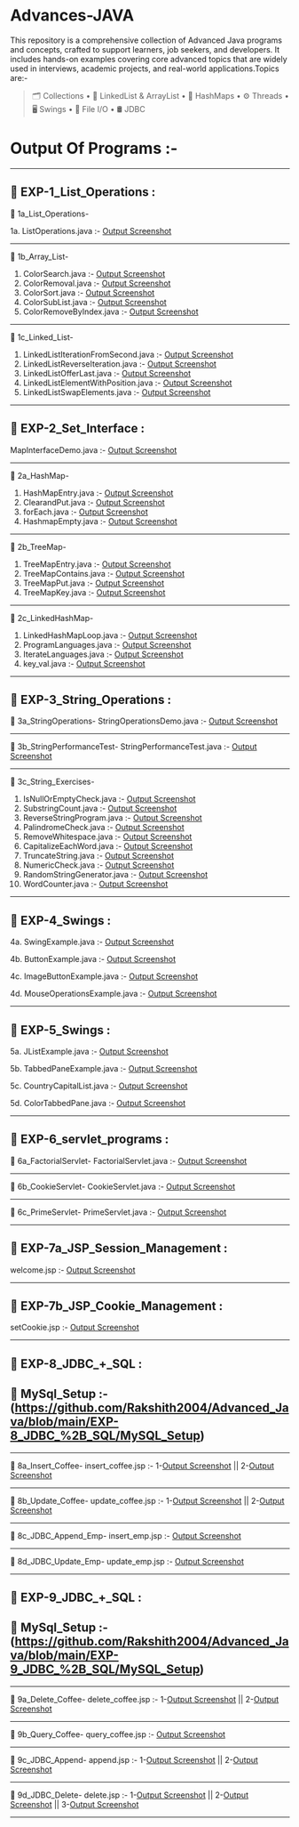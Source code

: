 # Advances-JAVA

This repository is a comprehensive collection of Advanced Java programs and concepts, crafted to support learners, job seekers, and developers. It includes hands-on examples covering core advanced topics that are widely used in interviews, academic projects, and real-world applications.Topics are:-
> 🗂️ Collections • 🔄 LinkedList & ArrayList • 🧮 HashMaps • ⚙️ Threads • 🖥️  Swings • 📄 File I/O • 🛢️ JDBC

# Output Of Programs :-
-----------------------------------------------------------------------------------------------------------------------------------------  

## 📄 EXP-1_List_Operations :

📄 1a_List_Operations-

1a. ListOperations.java :- [Output Screenshot](https://github.com/Rakshith2004/Advanced_Java/blob/main/EXP-1_List_Operations/1a_List_Operations/Screenshot-1a_ListOperations.png)

----------------------------------------------------------------------------------------------------------------------------------------- 

📄 1b_Array_List-

1. ColorSearch.java        :- [Output Screenshot](https://github.com/Rakshith2004/Advanced_Java/blob/main/EXP-1_List_Operations/1b_Array_List/Screenshot%201b_arraylist_ColorSearch.png)
2. ColorRemoval.java       :- [Output Screenshot](https://github.com/Rakshith2004/Advanced_Java/blob/main/EXP-1_List_Operations/1b_Array_List/Screenshot%201b_arraylist_ColorRemoval.png)
3. ColorSort.java          :- [Output Screenshot](https://github.com/Rakshith2004/Advanced_Java/blob/main/EXP-1_List_Operations/1b_Array_List/Screenshot%201b_arraylist_ColorSort.png)
4. ColorSubList.java       :- [Output Screenshot](https://github.com/Rakshith2004/Advanced_Java/blob/main/EXP-1_List_Operations/1b_Array_List/Screenshot%201b_arraylist_ColorSublist.png)
5. ColorRemoveByIndex.java :- [Output Screenshot](https://github.com/Rakshith2004/Advanced_Java/blob/main/EXP-1_List_Operations/1b_Array_List/Screenshot%201b_arraylist_ColorRemoveByIndex.png)

----------------------------------------------------------------------------------------------------------------------------------------- 

📄 1c_Linked_List-

1. LinkedListIterationFromSecond.java :- [Output Screenshot](https://github.com/Rakshith2004/Advanced_Java/blob/main/EXP-1_List_Operations/1c_Linked_List/Screenshot-1c_LinkedList_IterationFromSecond.png)
2. LinkedListReverseIteration.java    :- [Output Screenshot](https://github.com/Rakshith2004/Advanced_Java/blob/main/EXP-1_List_Operations/1c_Linked_List/Screenshot-1c_LinkedList_ReverseIteration.png)
3. LinkedListOfferLast.java           :- [Output Screenshot](https://github.com/Rakshith2004/Advanced_Java/blob/main/EXP-1_List_Operations/1c_Linked_List/Screenshot-1c_LinkedList_OfferLast.png)
4. LinkedListElementWithPosition.java :- [Output Screenshot](https://github.com/Rakshith2004/Advanced_Java/blob/main/EXP-1_List_Operations/1c_Linked_List/Screenshot-1c_LinkedList_ElementWithPosition.png)
5. LinkedListSwapElements.java        :- [Output Screenshot](https://github.com/Rakshith2004/Advanced_Java/blob/main/EXP-1_List_Operations/1c_Linked_List/Screenshot-1c_LinkedList_SwapElements.png)
 
----------------------------------------------------------------------------------------------------------------------------------------- 

## 📄 EXP-2_Set_Interface :

MapInterfaceDemo.java :- [Output Screenshot](https://github.com/Rakshith2004/Advanced_Java/blob/main/EXP-2_Set_Interface/MapInterfaceDemo.png)

-----------------------------------------------------------------------------------------------------------------------------------------  

📄 2a_HashMap-

1. HashMapEntry.java :- [Output Screenshot](https://github.com/Rakshith2004/Advanced_Java/blob/main/EXP-2_Set_Interface/2a_HashMap/Screenshot-HashMap_1.png)
2. ClearandPut.java  :- [Output Screenshot](https://github.com/Rakshith2004/Advanced_Java/blob/main/EXP-2_Set_Interface/2a_HashMap/Screenshot-HashMap_2.png)
3. forEach.java      :- [Output Screenshot](https://github.com/Rakshith2004/Advanced_Java/blob/main/EXP-2_Set_Interface/2a_HashMap/Screenshot-HashMap_3.png)
4. HashmapEmpty.java :- [Output Screenshot](https://github.com/Rakshith2004/Advanced_Java/blob/main/EXP-2_Set_Interface/2a_HashMap/Screenshot-HashMap_4.png)

-----------------------------------------------------------------------------------------------------------------------------------------  

📄 2b_TreeMap-

1. TreeMapEntry.java    :- [Output Screenshot](https://github.com/Rakshith2004/Advanced_Java/blob/main/EXP-2_Set_Interface/2b_TreeMap/Screenshot-Tree_Map_1.png)
2. TreeMapContains.java :- [Output Screenshot](https://github.com/Rakshith2004/Advanced_Java/blob/main/EXP-2_Set_Interface/2b_TreeMap/Screenshot-Tree_Map_2.png)
3. TreeMapPut.java      :- [Output Screenshot](https://github.com/Rakshith2004/Advanced_Java/blob/main/EXP-2_Set_Interface/2b_TreeMap/Screenshot-Tree_Map_3.png)
4. TreeMapKey.java      :- [Output Screenshot](https://github.com/Rakshith2004/Advanced_Java/blob/main/EXP-2_Set_Interface/2b_TreeMap/Screenshot-Tree_Map_4.png)

-----------------------------------------------------------------------------------------------------------------------------------------  

📄 2c_LinkedHashMap-

1. LinkedHashMapLoop.java :- [Output Screenshot](https://github.com/Rakshith2004/Advanced_Java/blob/main/EXP-2_Set_Interface/2c_LinkedHashMap/Screenshot-Linked_HashMap_1.png)
2. ProgramLanguages.java  :- [Output Screenshot](https://github.com/Rakshith2004/Advanced_Java/blob/main/EXP-2_Set_Interface/2c_LinkedHashMap/Screenshot-Linked_HashMap_2.png)
3. IterateLanguages.java  :- [Output Screenshot](https://github.com/Rakshith2004/Advanced_Java/blob/main/EXP-2_Set_Interface/2c_LinkedHashMap/Screenshot-Linked_HashMap_3.png)
4. key_val.java           :- [Output Screenshot](https://github.com/Rakshith2004/Advanced_Java/blob/main/EXP-2_Set_Interface/2c_LinkedHashMap/Screenshot-Linked_HashMap_4.png)

-----------------------------------------------------------------------------------------------------------------------------------------  

## 📄 EXP-3_String_Operations :

📄 3a_StringOperations- 
StringOperationsDemo.java :-  [Output Screenshot](https://github.com/Rakshith2004/Advanced_Java/blob/main/EXP-3_String_Operations/3a_StringOperations/Screenshot-3a_String_Operations.png)

-----------------------------------------------------------------------------------------------------------------------------------------  

📄 3b_StringPerformanceTest-
StringPerformanceTest.java :- [Output Screenshot](https://github.com/Rakshith2004/Advanced_Java/blob/main/EXP-3_String_Operations/3b_StringPerformanceTest/Screenshot%203b_string_StringPerformanceTest.png)

-----------------------------------------------------------------------------------------------------------------------------------------  

📄 3c_String_Exercises-
1. IsNullOrEmptyCheck.java :- [Output Screenshot](https://github.com/Rakshith2004/Advanced_Java/blob/main/EXP-3_String_Operations/3c_String_Exercises/Screenshot-3c_String_IsNullOrEmptyCheck.png)
2. SubstringCount.java :- [Output Screenshot](https://github.com/Rakshith2004/Advanced_Java/blob/main/EXP-3_String_Operations/3c_String_Exercises/Screenshot-3c_String_SubstringCount.png)
3. ReverseStringProgram.java :- [Output Screenshot](https://github.com/Rakshith2004/Advanced_Java/blob/main/EXP-3_String_Operations/3c_String_Exercises/Screenshot-3c_String_ReverseStringProgram.png)
4. PalindromeCheck.java :- [Output Screenshot](https://github.com/Rakshith2004/Advanced_Java/blob/main/EXP-3_String_Operations/3c_String_Exercises/Screenshot-3c_String_PalindromeCheck.png)
5. RemoveWhitespace.java :- [Output Screenshot](https://github.com/Rakshith2004/Advanced_Java/blob/main/EXP-3_String_Operations/3c_String_Exercises/Screenshot-3c_String_RemoveWhitespace.png)
6. CapitalizeEachWord.java :- [Output Screenshot](https://github.com/Rakshith2004/Advanced_Java/blob/main/EXP-3_String_Operations/3c_String_Exercises/Screenshot-3c_String_CapitalizeEachWord.png)
7. TruncateString.java :- [Output Screenshot](https://github.com/Rakshith2004/Advanced_Java/blob/main/EXP-3_String_Operations/3c_String_Exercises/Screenshot-3c_String_TruncateString.png)
8. NumericCheck.java :- [Output Screenshot](https://github.com/Rakshith2004/Advanced_Java/blob/main/EXP-3_String_Operations/3c_String_Exercises/Screenshot-3c_String_NumericCheck.png)
9. RandomStringGenerator.java :- [Output Screenshot](https://github.com/Rakshith2004/Advanced_Java/blob/main/EXP-3_String_Operations/3c_String_Exercises/Screenshot-3c_String_RandomStringGenerator.png)
10. WordCounter.java :- [Output Screenshot](https://github.com/Rakshith2004/Advanced_Java/blob/main/EXP-3_String_Operations/3c_String_Exercises/Screenshot-3c_String_WordCounter.png)

-----------------------------------------------------------------------------------------------------------------------------------------  

## 📄 EXP-4_Swings :

4a. SwingExample.java :- [Output Screenshot](https://github.com/Rakshith2004/Advanced_Java/blob/main/EXP-4_Swings/Screenshot-4a_Swings_SwingExample.png)

4b. ButtonExample.java :- [Output Screenshot](https://github.com/Rakshith2004/Advanced_Java/blob/main/EXP-4_Swings/Screenshot-4b_Swings_ButtonExample.png)

4c. ImageButtonExample.java :- [Output Screenshot](https://github.com/Rakshith2004/Advanced_Java/blob/main/EXP-4_Swings/Screenshot-4c_Swings_ImageButtonExample.png)

4d. MouseOperationsExample.java :- [Output Screenshot](https://github.com/Rakshith2004/Advanced_Java/blob/main/EXP-4_Swings/Screenshot-4d_Swings_MouseOperationsExample.png)

-----------------------------------------------------------------------------------------------------------------------------------------  

## 📄 EXP-5_Swings :

5a. JListExample.java :- [Output Screenshot](https://github.com/Rakshith2004/Advanced_Java/blob/main/EXP-5_Swings/Screenshot-5a_Swings_JListExample.png)

5b. TabbedPaneExample.java :- [Output Screenshot](https://github.com/Rakshith2004/Advanced_Java/blob/main/EXP-5_Swings/Screenshot-5b_Swings_TabbedPaneExample.png)

5c. CountryCapitalList.java :- [Output Screenshot](https://github.com/Rakshith2004/Advanced_Java/blob/main/EXP-5_Swings/Screenshot-5c_Swings_CountryCapitalList.png)

5d. ColorTabbedPane.java :- [Output Screenshot](https://github.com/Rakshith2004/Advanced_Java/blob/main/EXP-5_Swings/Screenshot-5d_Swings_ColorTabbedPane.png)

-----------------------------------------------------------------------------------------------------------------------------------------  

## 📄 EXP-6_servlet_programs :

📄 6a_FactorialServlet-
FactorialServlet.java :- [Output Screenshot](https://github.com/Rakshith2004/Advanced_Java/blob/main/EXP-6_servlet_programs/6a_FactorialServlet/Screenshot-6a_FactorialServlet.png)

-----------------------------------------------------------------------------------------------------------------------------------------  

📄 6b_CookieServlet-
CookieServlet.java  :- [Output Screenshot](https://github.com/Rakshith2004/Advanced_Java/blob/main/EXP-6_servlet_programs/6b_CookieServlet/Screenshot-6b_CookieServlet.jpg)

-----------------------------------------------------------------------------------------------------------------------------------------  

📄 6c_PrimeServlet-
PrimeServlet.java :- [Output Screenshot](https://github.com/Rakshith2004/Advanced_Java/blob/main/EXP-6_servlet_programs/6c_PrimeServlet/Screenshot-6c_PrimeServlet.jpg)

-----------------------------------------------------------------------------------------------------------------------------------------  

## 📄 EXP-7a_JSP_Session_Management :

welcome.jsp :- [Output Screenshot](https://github.com/Rakshith2004/Advanced_Java/blob/main/EXP-7a_JSP_Session_Management/Screenshot-7a_Session_Management.png)

-----------------------------------------------------------------------------------------------------------------------------------------  

## 📄 EXP-7b_JSP_Cookie_Management :

setCookie.jsp :- [Output Screenshot](https://github.com/Rakshith2004/Advanced_Java/blob/main/EXP-7b_JSP_Cookie_Management/Screenshot-7b_Cookie_Management.png)

-----------------------------------------------------------------------------------------------------------------------------------------  

## 📄 EXP-8_JDBC_+_SQL :

## 🐬 MySql_Setup :- (https://github.com/Rakshith2004/Advanced_Java/blob/main/EXP-8_JDBC_%2B_SQL/MySQL_Setup)

-----------------------------------------------------------------------------------------------------------------------------------------  

📄 8a_Insert_Coffee-
insert_coffee.jsp :- 1-[Output Screenshot](https://github.com/Rakshith2004/Advanced_Java/blob/main/EXP-8_JDBC_%2B_SQL/8a_Insert_Coffee/8a1.png) ||
2-[Output Screenshot](https://github.com/Rakshith2004/Advanced_Java/blob/main/EXP-8_JDBC_%2B_SQL/8a_Insert_Coffee/8a2.png)

-----------------------------------------------------------------------------------------------------------------------------------------  

📄 8b_Update_Coffee-
update_coffee.jsp :- 1-[Output Screenshot](https://github.com/Rakshith2004/Advanced_Java/blob/main/EXP-8_JDBC_%2B_SQL/8b_Update_Coffee/8b1.png) ||
2-[Output Screenshot](https://github.com/Rakshith2004/Advanced_Java/blob/main/EXP-8_JDBC_%2B_SQL/8b_Update_Coffee/8b2.png)

-----------------------------------------------------------------------------------------------------------------------------------------  

📄 8c_JDBC_Append_Emp-
insert_emp.jsp :- [Output Screenshot](https://github.com/Rakshith2004/Advanced_Java/blob/main/EXP-8_JDBC_%2B_SQL/8c_JDBC_Append_Emp/Screenshot-8c_JDBC_append.png)

-----------------------------------------------------------------------------------------------------------------------------------------  

📄 8d_JDBC_Update_Emp-
update_emp.jsp :- [Output Screenshot](https://github.com/Rakshith2004/Advanced_Java/blob/main/EXP-8_JDBC_%2B_SQL/8d_JDBC_Update_Emp/Screenshot-8d_JDBC_Update.png)

-----------------------------------------------------------------------------------------------------------------------------------------  

## 📄 EXP-9_JDBC_+_SQL :

## 🐬 MySql_Setup :- (https://github.com/Rakshith2004/Advanced_Java/blob/main/EXP-9_JDBC_%2B_SQL/MySQL_Setup)

-----------------------------------------------------------------------------------------------------------------------------------------  

📄 9a_Delete_Coffee- 
delete_coffee.jsp :- 1-[Output Screenshot](https://github.com/Rakshith2004/Advanced_Java/blob/main/EXP-9_JDBC_%2B_SQL/9a_Delete_Coffee/9a1.png) ||
2-[Output Screenshot](https://github.com/Rakshith2004/Advanced_Java/blob/main/EXP-9_JDBC_%2B_SQL/9a_Delete_Coffee/9a2.png)

-----------------------------------------------------------------------------------------------------------------------------------------  

📄 9b_Query_Coffee-
query_coffee.jsp :- [Output Screenshot](https://github.com/Rakshith2004/Advanced_Java/blob/main/EXP-9_JDBC_%2B_SQL/9b_Query_Coffee/9b1.png)

-----------------------------------------------------------------------------------------------------------------------------------------  

📄 9c_JDBC_Append- 
append.jsp :- 1-[Output Screenshot](https://github.com/Rakshith2004/Advanced_Java/blob/main/EXP-9_JDBC_%2B_SQL/9c_JDBC_Append/9c1.jpg) ||
2-[Output Screenshot](https://github.com/Rakshith2004/Advanced_Java/blob/main/EXP-9_JDBC_+_SQL/9c_JDBC_Append/9c2%20.png)

-----------------------------------------------------------------------------------------------------------------------------------------  

📄 9d_JDBC_Delete-
delete.jsp :- 1-[Output Screenshot](https://github.com/Rakshith2004/Advanced_Java/blob/main/EXP-9_JDBC_%2B_SQL/9d_JDBC_Delete/9da.png) ||
2-[Output Screenshot](https://github.com/Rakshith2004/Advanced_Java/blob/main/EXP-9_JDBC_%2B_SQL/9d_JDBC_Delete/9db.png) ||
3-[Output Screenshot](https://github.com/Rakshith2004/Advanced_Java/blob/main/EXP-9_JDBC_%2B_SQL/9d_JDBC_Delete/9dc.png)

-----------------------------------------------------------------------------------------------------------------------------------------  





